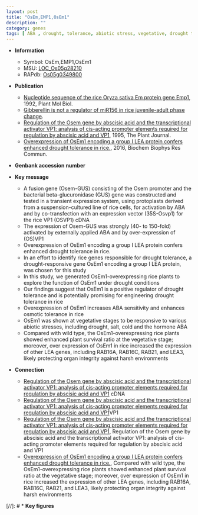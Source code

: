 ```yaml
---
layout: post
title: "OsEm,EMP1,OsEm1"
description: ""
category: genes
tags: [ ABA , drought, tolerance, abiotic stress, vegetative, drought tolerance, biotic stress, ABA]
---
```


* **Information**  
    + Symbol: OsEm,EMP1,OsEm1  
    + MSU: [LOC_Os05g28210](http://rice.plantbiology.msu.edu/cgi-bin/ORF_infopage.cgi?orf=LOC_Os05g28210)  
    + RAPdb: [Os05g0349800](http://rapdb.dna.affrc.go.jp/viewer/gbrowse_details/irgsp1?name=Os05g0349800)  

* **Publication**  
    + [Nucleotide sequence of the rice Oryza sativa Em protein gene Emp1](http://www.ncbi.nlm.nih.gov/pubmed?term=Nucleotide+sequence+of+the+rice+Oryza+sativa+Em+protein+gene+Emp1%5BTitle%5D), 1992, Plant Mol Biol.
    + [Gibberellin is not a regulator of miR156 in rice juvenile-adult phase change](N+Y).
    + [Regulation of the Osem gene by abscisic acid and the transcriptional activator VP1: analysis of cis-acting promoter elements required for regulation by abscisic acid and VP1](http://www.ncbi.nlm.nih.gov/pubmed?term=Regulation+of+the+Osem+gene+by+abscisic+acid+and+the+transcriptional+activator+VP1:+analysis+of+cis-acting+promoter+elements+required+for+regulation+by+abscisic+acid+and+VP1%5BTitle%5D), 1995, The Plant Journal.
    + [Overexpression of OsEm1 encoding a group I LEA protein confers enhanced drought tolerance in rice.](http://www.ncbi.nlm.nih.gov/pubmed?term=Overexpression+of+OsEm1+encoding+a+group+I+LEA+protein+confers+enhanced+drought+tolerance+in+rice.%5BTitle%5D), 2016, Biochem Biophys Res Commun.

* **Genbank accession number**  

* **Key message**  
    + A fusion gene (Osem-GUS) consisting of the Osem promoter and the bacterial beta-glucuronidase (GUS) gene was constructed and tested in a transient expression system, using protoplasts derived from a suspension-cultured line of rice cells, for activation by ABA and by co-transfection with an expression vector (35S-Osvp1) for the rice VP1 (OSVP1) cDNA
    + The expression of Osem-GUS was strongly (40- to 150-fold) activated by externally applied ABA and by over-expression of (OS)VP1
    + Overexpression of OsEm1 encoding a group I LEA protein confers enhanced drought tolerance in rice.
    + In an effort to identify rice genes responsible for drought tolerance, a drought-responsive gene OsEm1 encoding a group I LEA protein, was chosen for this study
    + In this study, we generated OsEm1-overexpressing rice plants to explore the function of OsEm1 under drought conditions
    + Our findings suggest that OsEm1 is a positive regulator of drought tolerance and is potentially promising for engineering drought tolerance in rice
    + Overexpression of OsEm1 increases ABA sensitivity and enhances osmotic tolerance in rice
    + OsEm1 was shown at vegetative stages to be responsive to various abiotic stresses, including drought, salt, cold and the hormone ABA
    + Compared with wild type, the OsEm1-overexpressing rice plants showed enhanced plant survival ratio at the vegetative stage; moreover, over expression of OsEm1 in rice increased the expression of other LEA genes, including RAB16A, RAB16C, RAB21, and LEA3, likely protecting organ integrity against harsh environments

* **Connection**  
    + [Regulation of the Osem gene by abscisic acid and the transcriptional activator VP1: analysis of cis-acting promoter elements required for regulation by abscisic acid and VP1](OSVP1) cDNA
    + [Regulation of the Osem gene by abscisic acid and the transcriptional activator VP1: analysis of cis-acting promoter elements required for regulation by abscisic acid and VP1](OS)VP1
    + [Regulation of the Osem gene by abscisic acid and the transcriptional activator VP1: analysis of cis-acting promoter elements required for regulation by abscisic acid and VP1](http://www.ncbi.nlm.nih.gov/pubmed?term=Regulation+of+the+Osem+gene+by+abscisic+acid+and+the+transcriptional+activator+VP1:+analysis+of+cis-acting+promoter+elements+required+for+regulation+by+abscisic+acid+and+VP1%5BTitle%5D), Regulation of the Osem gene by abscisic acid and the transcriptional activator VP1: analysis of cis-acting promoter elements required for regulation by abscisic acid and VP1
    + [Overexpression of OsEm1 encoding a group I LEA protein confers enhanced drought tolerance in rice.](http://www.ncbi.nlm.nih.gov/pubmed?term=Overexpression+of+OsEm1+encoding+a+group+I+LEA+protein+confers+enhanced+drought+tolerance+in+rice.%5BTitle%5D), Compared with wild type, the OsEm1-overexpressing rice plants showed enhanced plant survival ratio at the vegetative stage; moreover, over expression of OsEm1 in rice increased the expression of other LEA genes, including RAB16A, RAB16C, RAB21, and LEA3, likely protecting organ integrity against harsh environments

[//]: # * **Key figures**  


